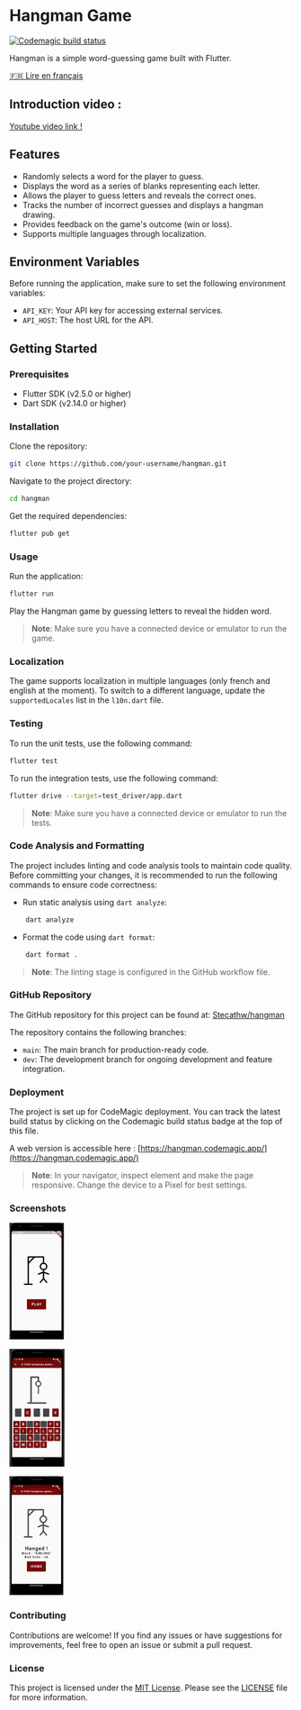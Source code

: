 # Hangman Game

[![Codemagic build status](https://api.codemagic.io/apps/647ca0717007fae185dff619/647ca0717007fae185dff618/status_badge.svg)](https://codemagic.io/apps/647ca0717007fae185dff619/647ca0717007fae185dff618/latest_build)

Hangman is a simple word-guessing game built with Flutter.

[🇫🇷 Lire en français](README_FR.md)

## Introduction video :

[Youtube video link !](https://www.youtube.com/watch?v=eGDrX68lhpI&ab_channel=Stecathw)

## Features

- Randomly selects a word for the player to guess.
- Displays the word as a series of blanks representing each letter.
- Allows the player to guess letters and reveals the correct ones.
- Tracks the number of incorrect guesses and displays a hangman drawing.
- Provides feedback on the game's outcome (win or loss).
- Supports multiple languages through localization.

## Environment Variables

Before running the application, make sure to set the following environment variables:

- `API_KEY`: Your API key for accessing external services.
- `API_HOST`: The host URL for the API.

## Getting Started

### Prerequisites

- Flutter SDK (v2.5.0 or higher)
- Dart SDK (v2.14.0 or higher)

### Installation

Clone the repository:

```bash
git clone https://github.com/your-username/hangman.git
```

Navigate to the project directory:

```bash
cd hangman
```

Get the required dependencies:

```bash
flutter pub get
```

### Usage

Run the application:

```bash
flutter run
```

Play the Hangman game by guessing letters to reveal the hidden word.

> **Note**: Make sure you have a connected device or emulator to run the game.

### Localization

The game supports localization in multiple languages (only french and english at the moment). To switch to a different language, update the `supportedLocales` list in the `l10n.dart` file.

### Testing

To run the unit tests, use the following command:

```bash
flutter test
```

To run the integration tests, use the following command:

```bash
flutter drive --target=test_driver/app.dart
```

> **Note**: Make sure you have a connected device or emulator to run the tests.

### Code Analysis and Formatting

The project includes linting and code analysis tools to maintain code quality. Before committing your changes, it is recommended to run the following commands to ensure code correctness:

- Run static analysis using `dart analyze`:

```bash
	dart analyze
```

- Format the code using `dart format`:

```bash
	dart format .
```

> **Note**: The linting stage is configured in the GitHub workflow file.

### GitHub Repository

The GitHub repository for this project can be found at: [Stecathw/hangman](https://https://github.com/Stecathw/hangman)

The repository contains the following branches:

- `main`: The main branch for production-ready code.
- `dev`: The development branch for ongoing development and feature integration.

### Deployment

The project is set up for CodeMagic deployment. You can track the latest build status by clicking on the Codemagic build status badge at the top of this file.

A web version is accessible here : [https://hangman.codemagic.app/](https://hangman.codemagic.app/)

> **Note**: In your navigator, inspect element and make the page responsive. Change the device to a Pixel for best settings.

### Screenshots

![Start Page](schema/start_page.png)

![Play page](schema/play_page.png)

![Hang page](schema/hang_page.png)

### Contributing

Contributions are welcome! If you find any issues or have suggestions for improvements, feel free to open an issue or submit a pull request.

### License

This project is licensed under the [MIT License](LICENSE). Please see the [LICENSE](LICENSE) file for more information.
